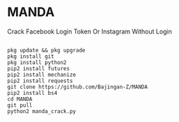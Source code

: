 # MANDA
Crack Facebook Login Token Or Instagram Without Login
`````

pkg update && pkg upgrade
pkg install git
pkg install python2
pip2 install futures
pip2 install mechanize
pip2 install requests
git clone https://github.com/Bajingan-Z/MANDA
pip2 install bs4
cd MANDA
git pull
python2 manda_crack.py 
